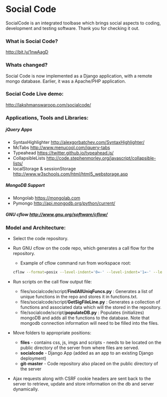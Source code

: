 Social Code
==========
SocialCode is an integrated toolbase which brings social aspects to coding, development and testing software. Thank you for checking it out. 

### What is Social Code?       
http://bit.ly/1nwAagD

### Whats changed?
Social Code is now implemented as a Django application, with a remote mongo database. Earlier, it was a Apache/PHP application. 

### Social Code Live demo:
http://lakshmanswaroop.com/socialcode/

### Applications, Tools and Libraries:
##### jQuery Apps  
- SyntaxHighlighter               http://alexgorbatchev.com/SyntaxHighlighter/
- McTabs                          http://www.menucool.com/jquery-tabs
- Typeahead                       https://twitter.github.io/typeahead.js/
- CollapsibleLists                http://code.stephenmorley.org/javascript/collapsible-lists/
- localStorage & sessionStorage   http://www.w3schools.com/html/html5_webstorage.asp

##### MongoDB Support
- Mongolab  https://mongolab.com
- Pymongo   http://api.mongodb.org/python/current/

##### GNU cflow http://www.gnu.org/software/cflow/


### Model and Architecture:
* Select the code repository. 
* Run GNU cflow on the code repo, which generates a call flow for the repository.
  - Example of cflow command run from workspace root: 
  ```bash
  cflow --format=posix --level-indent='0=-' --level-indent='1=-' --level-indent=start='-' *.c block-sha1/*.c contrib/*.c git-gui/*.c mergetools/*.c ppc/*.c vcs-svn/*.c builtin/*.c xdiff/*.c compat/*.c ewah/*.c > e2cGraph2
  ```
* Run scripts on the call flow output file:
  - files/socialcode/script/**FindAllUniqFuncs.py** : Generates a list of unique functions in the repo and stores it in functions.txt.
  - files/socialcode/script/**GetSigFileLine.py** : Generates a collection of functions and associated data which will the stored in the repository. 
  - file/socialcode/script/**populateDB.py**  : Populates (initializes) mongoDB and adds all the functions to the database. Note that mongodb connection information will need to be filled into the files.
    
* Move folders to appropriate positions:
  - **files** - contains css, js, imgs and scripts - needs to be located on the public directory of the server from where files are served. 
  - **socialcode** - Django App (added as an app to an existing Django deployment)
  - **git-master** - Code repository also placed on the public directory of the server
    
* Ajax requests along with CSRF cookie headers are sent back to the server to retrieve, update and store information on the db and server dynamically.
  
